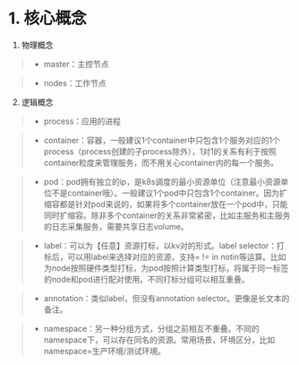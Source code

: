 # 1. 核心概念

1. 物理概念

>- master：主控节点

>- nodes：工作节点

2. 逻辑概念

>- process：应用的进程

>- container：容器，一般建议1个container中只包含1个服务对应的1个process（process创建的子process除外），1对1的关系有利于按照container粒度来管理服务，而不用关心container内的每一个服务。

>- pod：pod拥有独立的ip，是k8s调度的最小资源单位（注意最小资源单位不是container哦）。一般建议1个pod中只包含1个container。因为扩缩容都是针对pod来说的，如果将多个container放在一个pod中，只能同时扩缩容。除非多个container的关系非常紧密，比如主服务和主服务的日志采集服务，需要共享日志volume。

>- label：可以为【任意】资源打标，以kv对的形式。label selector：打标后，可以用label来选择对应的资源，支持= != in notin等运算。比如为node按照硬件类型打标，为pod按照计算类型打标，将属于同一标签的node和pod进行配对使用。不同打标分组可以相互重叠。

>- annotation：类似label，但没有annotation selector。更像是长文本的备注。

>- namespace：另一种分组方式，分组之前相互不重叠。不同的namespace下，可以存在同名的资源。常用场景，环境区分，比如namespace=生产环境/测试环境。